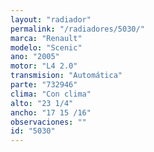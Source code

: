 ```yaml
---
layout: "radiador"
permalink: "/radiadores/5030/"
marca: "Renault"
modelo: "Scenic"
ano: "2005"
motor: "L4 2.0"
transmision: "Automática"
parte: "732946"
clima: "Con clima"
alto: "23 1/4"
ancho: "17 15 /16"
observaciones: ""
id: "5030"
---
```


